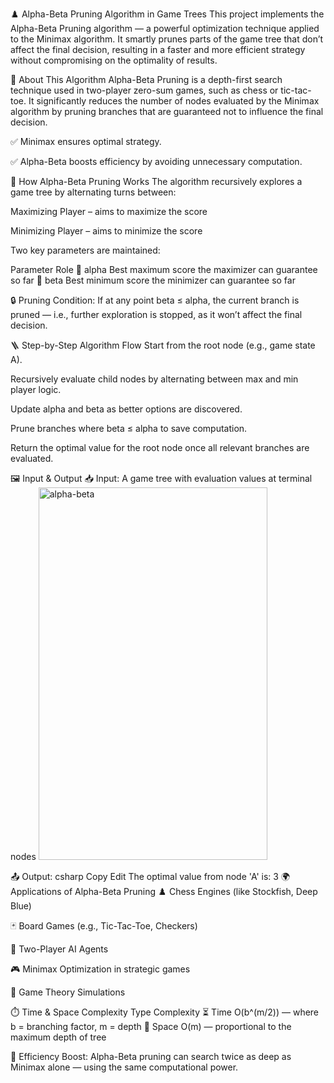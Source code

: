 ♟️ Alpha-Beta Pruning Algorithm in Game Trees
This project implements the Alpha-Beta Pruning algorithm — a powerful optimization technique applied to the Minimax algorithm. It smartly prunes parts of the game tree that don’t affect the final decision, resulting in a faster and more efficient strategy without compromising on the optimality of results.

🚀 About This Algorithm
Alpha-Beta Pruning is a depth-first search technique used in two-player zero-sum games, such as chess or tic-tac-toe. It significantly reduces the number of nodes evaluated by the Minimax algorithm by pruning branches that are guaranteed not to influence the final decision.

✅ Minimax ensures optimal strategy.

✅ Alpha-Beta boosts efficiency by avoiding unnecessary computation.

🧠 How Alpha-Beta Pruning Works
The algorithm recursively explores a game tree by alternating turns between:

Maximizing Player – aims to maximize the score

Minimizing Player – aims to minimize the score

Two key parameters are maintained:

Parameter	Role
🔺 alpha	Best maximum score the maximizer can guarantee so far
🔻 beta	Best minimum score the minimizer can guarantee so far

🔒 Pruning Condition:
If at any point beta ≤ alpha, the current branch is pruned — i.e., further exploration is stopped, as it won’t affect the final decision.

🪜 Step-by-Step Algorithm Flow
Start from the root node (e.g., game state A).

Recursively evaluate child nodes by alternating between max and min player logic.

Update alpha and beta as better options are discovered.

Prune branches where beta ≤ alpha to save computation.

Return the optimal value for the root node once all relevant branches are evaluated.

🖼️ Input & Output
📥 Input:
A game tree with evaluation values at terminal nodes
<img width="366" height="596" alt="alpha-beta" src="https://github.com/user-attachments/assets/01a6bde4-cef9-444b-90e4-72b28256c44c" />

📤 Output:
csharp
Copy
Edit
The optimal value from node 'A' is: 3
🌍 Applications of Alpha-Beta Pruning
♟️ Chess Engines (like Stockfish, Deep Blue)

🃏 Board Games (e.g., Tic-Tac-Toe, Checkers)

🤖 Two-Player AI Agents

🎮 Minimax Optimization in strategic games

🔬 Game Theory Simulations

⏱️ Time & Space Complexity
Type	Complexity
⏳ Time	O(b^(m/2)) — where b = branching factor, m = depth
💾 Space	O(m) — proportional to the maximum depth of tree

🎯 Efficiency Boost:
Alpha-Beta pruning can search twice as deep as Minimax alone — using the same computational power.

